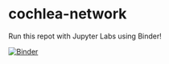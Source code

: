 # cochlea-network

Run this repot with Jupyter Labs using Binder!

[![Binder](https://mybinder.org/badge_logo.svg)](https://mybinder.org/v2/gh/thompsonmj/cochlea-network/master)
